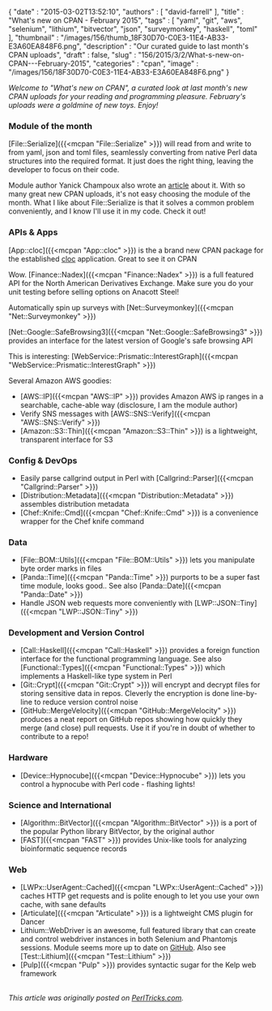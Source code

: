 {
   "date" : "2015-03-02T13:52:10",
   "authors" : [
      "david-farrell"
   ],
   "title" : "What's new on CPAN - February 2015",
   "tags" : [
      "yaml",
      "git",
      "aws",
      "selenium",
      "lithium",
      "bitvector",
      "json",
      "surveymonkey",
      "haskell",
      "toml"
   ],
   "thumbnail" : "/images/156/thumb_18F30D70-C0E3-11E4-AB33-E3A60EA848F6.png",
   "description" : "Our curated guide to last month's CPAN uploads",
   "draft" : false,
   "slug" : "156/2015/3/2/What-s-new-on-CPAN---February-2015",
   "categories" : "cpan",
   "image" : "/images/156/18F30D70-C0E3-11E4-AB33-E3A60EA848F6.png"
}


*Welcome to "What's new on CPAN", a curated look at last month's new CPAN uploads for your reading and programming pleasure. February's uploads were a goldmine of new toys. Enjoy!*

### Module of the month

[File::Serialize]({{<mcpan "File::Serialize" >}}) will read from and write to from yaml, json and toml files, seamlessly converting from native Perl data structures into the required format. It just does the right thing, leaving the developer to focus on their code.

Module author Yanick Champoux also wrote an [article](http://techblog.babyl.ca/entry/file-serialize) about it. With so many great new CPAN uploads, it's not easy choosing the module of the month. What I like about File::Serialize is that it solves a common problem conveniently, and I know I'll use it in my code. Check it out!

### APIs & Apps

[App::cloc]({{<mcpan "App::cloc" >}}) is the a brand new CPAN package for the established [cloc](http://cloc.sourceforge.net/) application. Great to see it on CPAN

Wow. [Finance::Nadex]({{<mcpan "Finance::Nadex" >}}) is a full featured API for the North American Derivatives Exchange. Make sure you do your unit testing before selling options on Anacott Steel!

Automatically spin up surveys with [Net::Surveymonkey]({{<mcpan "Net::Surveymonkey" >}})

[Net::Google::SafeBrowsing3]({{<mcpan "Net::Google::SafeBrowsing3" >}}) provides an interface for the latest version of Google's safe browsing API

This is interesting: [WebService::Prismatic::InterestGraph]({{<mcpan "WebService::Prismatic::InterestGraph" >}})

Several Amazon AWS goodies:

-   [AWS::IP]({{<mcpan "AWS::IP" >}}) provides Amazon AWS ip ranges in a searchable, cache-able way (disclosure, I am the module author)
-   Verify SNS messages with [AWS::SNS::Verify]({{<mcpan "AWS::SNS::Verify" >}})
-   [Amazon::S3::Thin]({{<mcpan "Amazon::S3::Thin" >}}) is a lightweight, transparent interface for S3

### Config & DevOps

-   Easily parse callgrind output in Perl with [Callgrind::Parser]({{<mcpan "Callgrind::Parser" >}})
-   [Distribution::Metadata]({{<mcpan "Distribution::Metadata" >}}) assembles distribution metadata
-   [Chef::Knife::Cmd]({{<mcpan "Chef::Knife::Cmd" >}}) is a convenience wrapper for the Chef knife command

### Data

-   [File::BOM::Utils]({{<mcpan "File::BOM::Utils" >}}) lets you manipulate byte order marks in files
-   [Panda::Time]({{<mcpan "Panda::Time" >}}) purports to be a super fast time module, looks good.. See also [Panda::Date]({{<mcpan "Panda::Date" >}})
-   Handle JSON web requests more conveniently with [LWP::JSON::Tiny]({{<mcpan "LWP::JSON::Tiny" >}})

### Development and Version Control

-   [Call::Haskell]({{<mcpan "Call::Haskell" >}}) provides a foreign function interface for the functional programming language. See also [Functional::Types]({{<mcpan "Functional::Types" >}}) which implements a Haskell-like type system in Perl
-   [Git::Crypt]({{<mcpan "Git::Crypt" >}}) will encrypt and decrypt files for storing sensitive data in repos. Cleverly the encryption is done line-by-line to reduce version control noise
-   [GitHub::MergeVelocity]({{<mcpan "GitHub::MergeVelocity" >}}) produces a neat report on GitHub repos showing how quickly they merge (and close) pull requests. Use it if you're in doubt of whether to contribute to a repo!

### Hardware

-   [Device::Hypnocube]({{<mcpan "Device::Hypnocube" >}}) lets you control a hypnocube with Perl code - flashing lights!

### Science and International

-   [Algorithm::BitVector]({{<mcpan "Algorithm::BitVector" >}}) is a port of the popular Python library BitVector, by the original author
-   [FAST]({{<mcpan "FAST" >}}) provides Unix-like tools for analyzing bioinformatic sequence records

### Web

-   [LWPx::UserAgent::Cached]({{<mcpan "LWPx::UserAgent::Cached" >}}) caches HTTP get requests and is polite enough to let you use your own cache, with sane defaults
-   [Articulate]({{<mcpan "Articulate" >}}) is a lightweight CMS plugin for Dancer
-   Lithium::WebDriver is an awesome, full featured library that can create and control webdriver instances in both Selenium and Phantomjs sessions. Module seems more up to date on [GitHub](https://github.com/GrayTShirt/Lithium-WebDriver). Also see [Test::Lithium]({{<mcpan "Test::Lithium" >}})
-   [Pulp]({{<mcpan "Pulp" >}}) provides syntactic sugar for the Kelp web framework


\
*This article was originally posted on [PerlTricks.com](http://perltricks.com).*

